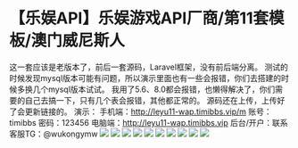 # 【乐娱API】乐娱游戏API厂商/第11套模板/澳门威尼斯人

这一套应该是老版本了，前后一套源码，Laravel框架，没有前后端分离。
测试的时候发现mysql版本可能有问题，所以演示里面也有一些会报错，你们去搭建的时候多换几个mysql版本试试。
我用了5.6、8.0都会报错，也懒得解决了，你们需要的自己去搞一下，只有几个表会报错，其他都正常的。
源码还在上传，上传好了会更新链接的。
演示：
手机端：http://leyu11-wap.timibbs.vip/m
账号：timibbs
密码：123456
电脑端：http://leyu11-wap.timibbs.vip
后台/开户：联系客服TG：@wukongymw
[![](https://wukongymw.com/wp-content/uploads/2023/01/1672943384-dd500c0df366f28.png)](https://wukongymw.com/wp-content/uploads/2023/01/1672943384-dd500c0df366f28.png)
[![](https://wukongymw.com/wp-content/uploads/2023/01/1672943385-b2015d04f49083e.png)](https://wukongymw.com/wp-content/uploads/2023/01/1672943385-b2015d04f49083e.png)
[![](https://wukongymw.com/wp-content/uploads/2023/01/1672943386-ed61adaad584921.png)](https://wukongymw.com/wp-content/uploads/2023/01/1672943386-ed61adaad584921.png)
[![](https://wukongymw.com/wp-content/uploads/2023/01/1672943388-f647539d3a481a6.png)](https://wukongymw.com/wp-content/uploads/2023/01/1672943388-f647539d3a481a6.png)
[![](https://wukongymw.com/wp-content/uploads/2023/01/1672943376-29b8fd00cbe13a9.png)](https://wukongymw.com/wp-content/uploads/2023/01/1672943376-29b8fd00cbe13a9.png)
[![](https://wukongymw.com/wp-content/uploads/2023/01/1672943377-c65a591a69e48f7.png)](https://wukongymw.com/wp-content/uploads/2023/01/1672943377-c65a591a69e48f7.png)
[![](https://wukongymw.com/wp-content/uploads/2023/01/1672943380-1e007c772de2a95.png)](https://wukongymw.com/wp-content/uploads/2023/01/1672943380-1e007c772de2a95.png)
[![](https://wukongymw.com/wp-content/uploads/2023/01/1672943382-38a982bce8e6a41.png)](https://wukongymw.com/wp-content/uploads/2023/01/1672943382-38a982bce8e6a41.png)
[![](https://wukongymw.com/wp-content/uploads/2023/01/1672943390-0485d91c7a30671.png)](https://wukongymw.com/wp-content/uploads/2023/01/1672943390-0485d91c7a30671.png)
[![](https://wukongymw.com/wp-content/uploads/2023/01/1672943391-f129e72b97cded8.png)](https://wukongymw.com/wp-content/uploads/2023/01/1672943391-f129e72b97cded8.png)